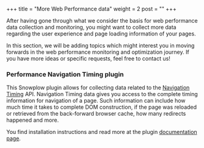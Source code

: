 +++
title = "More Web Performance data"
weight = 2
post = ""
+++

After having gone through what we consider the basis for web performance data collection and monitoring, you might want to collect more data regarding the user experience and page loading information of your pages.

In this section, we will be adding topics which might interest you in moving forwards in the web performance monitoring and optimization journey. If you have more ideas or specific requests, feel free to contact us!

### Performance Navigation Timing plugin

This Snowplow plugin allows for collecting data related to the [Navigation Timing](https://w3c.github.io/navigation-timing/) API. Navigation Timing data gives you access to the complete timing information for navigation of a page. Such information can include how much time it takes to complete DOM construction, if the page was reloaded or retrieved from the back-forward browser cache, how many redirects happened and more.

You find installation instructions and read more at the plugin [documentation page](https://docs.snowplow.io/docs/collecting-data/collecting-from-own-applications/javascript-trackers/browser-tracker/browser-tracker-v3-reference/plugins/performance-navigation-timing/).